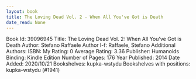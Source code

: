```yaml
---
layout: book
title: The Loving Dead Vol. 2 - When All You've Got is Death
date_read: None
---
```


Book Id: 39096945
Title: The Loving Dead Vol. 2: When All You've Got is Death
Author: Stefano Raffaele
Author l-f: Raffaele, Stefano
Additional Authors: 
ISBN: 
My Rating: 0
Average Rating: 3.36
Publisher: Humanoids
Binding: Kindle Edition
Number of Pages: 176
Year Published: 2014
Date Added: 2020/10/21
Bookshelves: kupka-wstydu
Bookshelves with positions: kupka-wstydu (#1941)


